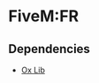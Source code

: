 <h1>FiveM:FR</h1>
<h2>Dependencies</h2>
<ul>
  <li><a href="https://github.com/overextended/ox_lib/releases" target="_blank">Ox Lib</a></li>
</ul>
